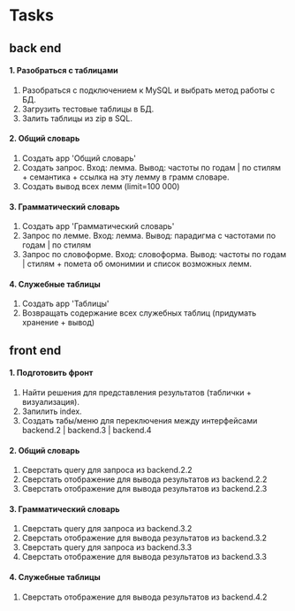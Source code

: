 # Tasks

## back end

#### 1. Разобраться с таблицами
1. Разобраться с подключением к MySQL и выбрать метод работы с БД.
2. Загрузить тестовые таблицы в БД.
3. Залить таблицы из zip в SQL.

#### 2. Общий словарь
1. Создать app 'Общий словарь'
2. Создать запрос. Вход: лемма. Вывод: частоты по годам | по стилям + семантика + ссылка на эту лемму в грамм словаре.
3. Создать вывод всех лемм (limit=100 000)

#### 3. Грамматический словарь
1. Создать app 'Грамматический словарь'
2. Запрос по лемме. Вход: лемма. Вывод: парадигма с частотами по годам | по стилям
3. Запрос по словоформе. Вход: словоформа. Вывод: частоты по годам | стилям + помета об омонимии и список возможных лемм.

#### 4. Служебные таблицы
1. Создать app 'Таблицы'
2. Возвращать содержание всех служебных таблиц (придумать хранение + вывод)


## front end

#### 1. Подготовить фронт
1. Найти решения для представления результатов (таблички + визуализация).
2. Запилить index.
3. Создать табы/меню для переключения между интерфейсами backend.2 | backend.3 | backend.4

#### 2. Общий словарь
1. Сверстать query для запроса из backend.2.2
2. Сверстать отображение для вывода результатов из backend.2.2
3. Сверстать отображение для вывода результатов из backend.2.3

#### 3. Грамматический словарь
1. Сверстать query для запроса из backend.3.2
2. Сверстать отображение для вывода результатов из backend.3.2
  3. Сверстать query для запроса из backend.3.3
4. Сверстать отображение для вывода результатов из backend.3.3

#### 4. Служебные таблицы
1. Сверстать отображение для вывода результатов из backend.4.2